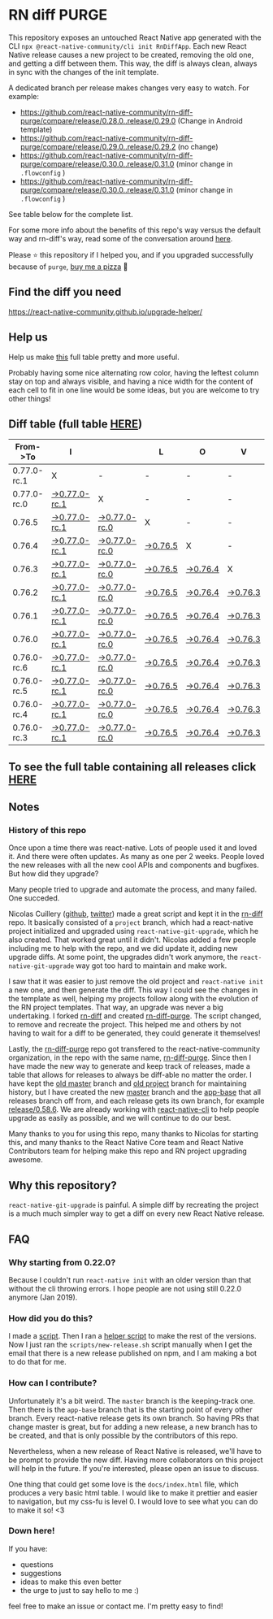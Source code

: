 # RN diff PURGE

This repository exposes an untouched React Native app generated with the CLI
`npx @react-native-community/cli init RnDiffApp`. Each new React Native release causes a new project to be created, removing the old one, and getting a diff between them. This way, the diff is always clean, always in sync with the changes of the init template.

A dedicated branch per release makes changes very easy
to watch. For example:

- https://github.com/react-native-community/rn-diff-purge/compare/release/0.28.0..release/0.29.0
  (Change in Android template)
- https://github.com/react-native-community/rn-diff-purge/compare/release/0.29.0..release/0.29.2
  (no change)
- https://github.com/react-native-community/rn-diff-purge/compare/release/0.30.0..release/0.31.0
  (minor change in `.flowconfig` )
- https://github.com/react-native-community/rn-diff-purge/compare/release/0.30.0..release/0.31.0
  (minor change in `.flowconfig` )

See table below for the complete list.

For some more info about the benefits of this repo's way versus the default way and rn-diff's way, read some of the conversation around [here](https://github.com/react-native-community/discussions-and-proposals/issues/68#issuecomment-452227478).

Please :star: this repository if I helped you, and if you upgraded successfully because of `purge`, [buy me a pizza](https://www.buymeacoffee.com/pvinis) :pizza:

## Find the diff you need

https://react-native-community.github.io/upgrade-helper/

## Help us

Help us make [this](https://react-native-community.github.io/rn-diff-purge) full table pretty and more useful.

Probably having some nice alternating row color, having the leftest column stay on top and always visible, and having a nice width for the content of each cell to fit in one line would be some ideas, but you are welcome to try other things!

## Diff table (full table [HERE](https://react-native-community.github.io/rn-diff-purge/))

| From->To    | I                                                                                                                         |                                                                                                                           | L                                                                                                               | O                                                                                                               | V                                                                                                               | E                                                                                                               |                                                                                                                 | D                                                                                                               | I                                                                                                                         | F                                                                                                                         | F                                                                                                                         | S |
| ----------- | ------------------------------------------------------------------------------------------------------------------------- | ------------------------------------------------------------------------------------------------------------------------- | --------------------------------------------------------------------------------------------------------------- | --------------------------------------------------------------------------------------------------------------- | --------------------------------------------------------------------------------------------------------------- | --------------------------------------------------------------------------------------------------------------- | --------------------------------------------------------------------------------------------------------------- | --------------------------------------------------------------------------------------------------------------- | ------------------------------------------------------------------------------------------------------------------------- | ------------------------------------------------------------------------------------------------------------------------- | ------------------------------------------------------------------------------------------------------------------------- | - |
| 0.77.0-rc.1 | X                                                                                                                         | -                                                                                                                         | -                                                                                                               | -                                                                                                               | -                                                                                                               | -                                                                                                               | -                                                                                                               | -                                                                                                               | -                                                                                                                         | -                                                                                                                         | -                                                                                                                         | - |
| 0.77.0-rc.0 | [->0.77.0-rc.1](https://github.com/react-native-community/rn-diff-purge/compare/release/0.77.0-rc.0..release/0.77.0-rc.1) | X                                                                                                                         | -                                                                                                               | -                                                                                                               | -                                                                                                               | -                                                                                                               | -                                                                                                               | -                                                                                                               | -                                                                                                                         | -                                                                                                                         | -                                                                                                                         | - |
| 0.76.5      | [->0.77.0-rc.1](https://github.com/react-native-community/rn-diff-purge/compare/release/0.76.5..release/0.77.0-rc.1)      | [->0.77.0-rc.0](https://github.com/react-native-community/rn-diff-purge/compare/release/0.76.5..release/0.77.0-rc.0)      | X                                                                                                               | -                                                                                                               | -                                                                                                               | -                                                                                                               | -                                                                                                               | -                                                                                                               | -                                                                                                                         | -                                                                                                                         | -                                                                                                                         | - |
| 0.76.4      | [->0.77.0-rc.1](https://github.com/react-native-community/rn-diff-purge/compare/release/0.76.4..release/0.77.0-rc.1)      | [->0.77.0-rc.0](https://github.com/react-native-community/rn-diff-purge/compare/release/0.76.4..release/0.77.0-rc.0)      | [->0.76.5](https://github.com/react-native-community/rn-diff-purge/compare/release/0.76.4..release/0.76.5)      | X                                                                                                               | -                                                                                                               | -                                                                                                               | -                                                                                                               | -                                                                                                               | -                                                                                                                         | -                                                                                                                         | -                                                                                                                         | - |
| 0.76.3      | [->0.77.0-rc.1](https://github.com/react-native-community/rn-diff-purge/compare/release/0.76.3..release/0.77.0-rc.1)      | [->0.77.0-rc.0](https://github.com/react-native-community/rn-diff-purge/compare/release/0.76.3..release/0.77.0-rc.0)      | [->0.76.5](https://github.com/react-native-community/rn-diff-purge/compare/release/0.76.3..release/0.76.5)      | [->0.76.4](https://github.com/react-native-community/rn-diff-purge/compare/release/0.76.3..release/0.76.4)      | X                                                                                                               | -                                                                                                               | -                                                                                                               | -                                                                                                               | -                                                                                                                         | -                                                                                                                         | -                                                                                                                         | - |
| 0.76.2      | [->0.77.0-rc.1](https://github.com/react-native-community/rn-diff-purge/compare/release/0.76.2..release/0.77.0-rc.1)      | [->0.77.0-rc.0](https://github.com/react-native-community/rn-diff-purge/compare/release/0.76.2..release/0.77.0-rc.0)      | [->0.76.5](https://github.com/react-native-community/rn-diff-purge/compare/release/0.76.2..release/0.76.5)      | [->0.76.4](https://github.com/react-native-community/rn-diff-purge/compare/release/0.76.2..release/0.76.4)      | [->0.76.3](https://github.com/react-native-community/rn-diff-purge/compare/release/0.76.2..release/0.76.3)      | X                                                                                                               | -                                                                                                               | -                                                                                                               | -                                                                                                                         | -                                                                                                                         | -                                                                                                                         | - |
| 0.76.1      | [->0.77.0-rc.1](https://github.com/react-native-community/rn-diff-purge/compare/release/0.76.1..release/0.77.0-rc.1)      | [->0.77.0-rc.0](https://github.com/react-native-community/rn-diff-purge/compare/release/0.76.1..release/0.77.0-rc.0)      | [->0.76.5](https://github.com/react-native-community/rn-diff-purge/compare/release/0.76.1..release/0.76.5)      | [->0.76.4](https://github.com/react-native-community/rn-diff-purge/compare/release/0.76.1..release/0.76.4)      | [->0.76.3](https://github.com/react-native-community/rn-diff-purge/compare/release/0.76.1..release/0.76.3)      | [->0.76.2](https://github.com/react-native-community/rn-diff-purge/compare/release/0.76.1..release/0.76.2)      | X                                                                                                               | -                                                                                                               | -                                                                                                                         | -                                                                                                                         | -                                                                                                                         | - |
| 0.76.0      | [->0.77.0-rc.1](https://github.com/react-native-community/rn-diff-purge/compare/release/0.76.0..release/0.77.0-rc.1)      | [->0.77.0-rc.0](https://github.com/react-native-community/rn-diff-purge/compare/release/0.76.0..release/0.77.0-rc.0)      | [->0.76.5](https://github.com/react-native-community/rn-diff-purge/compare/release/0.76.0..release/0.76.5)      | [->0.76.4](https://github.com/react-native-community/rn-diff-purge/compare/release/0.76.0..release/0.76.4)      | [->0.76.3](https://github.com/react-native-community/rn-diff-purge/compare/release/0.76.0..release/0.76.3)      | [->0.76.2](https://github.com/react-native-community/rn-diff-purge/compare/release/0.76.0..release/0.76.2)      | [->0.76.1](https://github.com/react-native-community/rn-diff-purge/compare/release/0.76.0..release/0.76.1)      | X                                                                                                               | -                                                                                                                         | -                                                                                                                         | -                                                                                                                         | - |
| 0.76.0-rc.6 | [->0.77.0-rc.1](https://github.com/react-native-community/rn-diff-purge/compare/release/0.76.0-rc.6..release/0.77.0-rc.1) | [->0.77.0-rc.0](https://github.com/react-native-community/rn-diff-purge/compare/release/0.76.0-rc.6..release/0.77.0-rc.0) | [->0.76.5](https://github.com/react-native-community/rn-diff-purge/compare/release/0.76.0-rc.6..release/0.76.5) | [->0.76.4](https://github.com/react-native-community/rn-diff-purge/compare/release/0.76.0-rc.6..release/0.76.4) | [->0.76.3](https://github.com/react-native-community/rn-diff-purge/compare/release/0.76.0-rc.6..release/0.76.3) | [->0.76.2](https://github.com/react-native-community/rn-diff-purge/compare/release/0.76.0-rc.6..release/0.76.2) | [->0.76.1](https://github.com/react-native-community/rn-diff-purge/compare/release/0.76.0-rc.6..release/0.76.1) | [->0.76.0](https://github.com/react-native-community/rn-diff-purge/compare/release/0.76.0-rc.6..release/0.76.0) | X                                                                                                                         | -                                                                                                                         | -                                                                                                                         | - |
| 0.76.0-rc.5 | [->0.77.0-rc.1](https://github.com/react-native-community/rn-diff-purge/compare/release/0.76.0-rc.5..release/0.77.0-rc.1) | [->0.77.0-rc.0](https://github.com/react-native-community/rn-diff-purge/compare/release/0.76.0-rc.5..release/0.77.0-rc.0) | [->0.76.5](https://github.com/react-native-community/rn-diff-purge/compare/release/0.76.0-rc.5..release/0.76.5) | [->0.76.4](https://github.com/react-native-community/rn-diff-purge/compare/release/0.76.0-rc.5..release/0.76.4) | [->0.76.3](https://github.com/react-native-community/rn-diff-purge/compare/release/0.76.0-rc.5..release/0.76.3) | [->0.76.2](https://github.com/react-native-community/rn-diff-purge/compare/release/0.76.0-rc.5..release/0.76.2) | [->0.76.1](https://github.com/react-native-community/rn-diff-purge/compare/release/0.76.0-rc.5..release/0.76.1) | [->0.76.0](https://github.com/react-native-community/rn-diff-purge/compare/release/0.76.0-rc.5..release/0.76.0) | [->0.76.0-rc.6](https://github.com/react-native-community/rn-diff-purge/compare/release/0.76.0-rc.5..release/0.76.0-rc.6) | X                                                                                                                         | -                                                                                                                         | - |
| 0.76.0-rc.4 | [->0.77.0-rc.1](https://github.com/react-native-community/rn-diff-purge/compare/release/0.76.0-rc.4..release/0.77.0-rc.1) | [->0.77.0-rc.0](https://github.com/react-native-community/rn-diff-purge/compare/release/0.76.0-rc.4..release/0.77.0-rc.0) | [->0.76.5](https://github.com/react-native-community/rn-diff-purge/compare/release/0.76.0-rc.4..release/0.76.5) | [->0.76.4](https://github.com/react-native-community/rn-diff-purge/compare/release/0.76.0-rc.4..release/0.76.4) | [->0.76.3](https://github.com/react-native-community/rn-diff-purge/compare/release/0.76.0-rc.4..release/0.76.3) | [->0.76.2](https://github.com/react-native-community/rn-diff-purge/compare/release/0.76.0-rc.4..release/0.76.2) | [->0.76.1](https://github.com/react-native-community/rn-diff-purge/compare/release/0.76.0-rc.4..release/0.76.1) | [->0.76.0](https://github.com/react-native-community/rn-diff-purge/compare/release/0.76.0-rc.4..release/0.76.0) | [->0.76.0-rc.6](https://github.com/react-native-community/rn-diff-purge/compare/release/0.76.0-rc.4..release/0.76.0-rc.6) | [->0.76.0-rc.5](https://github.com/react-native-community/rn-diff-purge/compare/release/0.76.0-rc.4..release/0.76.0-rc.5) | X                                                                                                                         | - |
| 0.76.0-rc.3 | [->0.77.0-rc.1](https://github.com/react-native-community/rn-diff-purge/compare/release/0.76.0-rc.3..release/0.77.0-rc.1) | [->0.77.0-rc.0](https://github.com/react-native-community/rn-diff-purge/compare/release/0.76.0-rc.3..release/0.77.0-rc.0) | [->0.76.5](https://github.com/react-native-community/rn-diff-purge/compare/release/0.76.0-rc.3..release/0.76.5) | [->0.76.4](https://github.com/react-native-community/rn-diff-purge/compare/release/0.76.0-rc.3..release/0.76.4) | [->0.76.3](https://github.com/react-native-community/rn-diff-purge/compare/release/0.76.0-rc.3..release/0.76.3) | [->0.76.2](https://github.com/react-native-community/rn-diff-purge/compare/release/0.76.0-rc.3..release/0.76.2) | [->0.76.1](https://github.com/react-native-community/rn-diff-purge/compare/release/0.76.0-rc.3..release/0.76.1) | [->0.76.0](https://github.com/react-native-community/rn-diff-purge/compare/release/0.76.0-rc.3..release/0.76.0) | [->0.76.0-rc.6](https://github.com/react-native-community/rn-diff-purge/compare/release/0.76.0-rc.3..release/0.76.0-rc.6) | [->0.76.0-rc.5](https://github.com/react-native-community/rn-diff-purge/compare/release/0.76.0-rc.3..release/0.76.0-rc.5) | [->0.76.0-rc.4](https://github.com/react-native-community/rn-diff-purge/compare/release/0.76.0-rc.3..release/0.76.0-rc.4) | X |

## To see the full table containing all releases click [HERE](https://react-native-community.github.io/rn-diff-purge/)

## Notes

### History of this repo

Once upon a time there was react-native. Lots of people used it and loved it. And there were often updates. As many as one per 2 weeks. People loved the new releases with all the new cool APIs and components and bugfixes. But how did they upgrade?

Many people tried to upgrade and automate the process, and many failed. One succeded.

Nicolas Cuillery ([github](https://github.com/ncuillery), [twitter](https://twitter.com/ncuillery)) made a great script and kept it in the [rn-diff](https://github.com/ncuillery/rn-diff) repo. It basically consisted of a `project` branch, which had a react-native project initialized and upgraded using `react-native-git-upgrade`, which he also created. That worked great until it didn't. Nicolas added a few people including me to help with the repo, and we did update it, adding new upgrade diffs. At some point, the upgrades didn't work anymore, the `react-native-git-upgrade` way got too hard to maintain and make work.

I saw that it was easier to just remove the old project and `react-native init` a new one, and then generate the diff. This way I could see the changes in the template as well, helping my projects follow along with the evolution of the RN project templates. That way, an upgrade was never a big undertaking. I forked [rn-diff](https://github.com/ncuillery/rn-diff) and created [rn-diff-purge](https://github.com/react-native-community/rn-diff-purge). The script changed, to remove and recreate the project. This helped me and others by not having to wait for a diff to be generated, they could generate it themselves!

Lastly, the [rn-diff-purge](https://github.com/react-native-community/rn-diff-purge) repo got transfered to the react-native-community organization, in the repo with the same name, [rn-diff-purge](https://github.com/react-native-community/rn-diff-purge). Since then I have made the new way to generate and keep track of releases, made a table that allows for releases to always be diff-able no matter the order. I have kept the [old master](https://github.com/react-native-community/rn-diff-purge/tree/old/master) branch and [old project](https://github.com/react-native-community/rn-diff-purge/tree/old/project) branch for maintaining history, but I have created the new [master](https://github.com/react-native-community/rn-diff-purge/tree/master) branch and the [app-base](https://github.com/react-native-community/rn-diff-purge/tree/app-base) that all releases branch off from, and each release gets its own branch, for example [release/0.58.6](https://github.com/react-native-community/rn-diff-purge/tree/release/0.58.6). We are already working with [react-native-cli](https://github.com/react-native-community/react-native-cli) to help people upgrade as easily as possible, and we will continue to do our best.

Many thanks to you for using this repo, many thanks to Nicolas for starting this, and many thanks to the React Native Core team and React Native Contributors team for helping make this repo and RN project upgrading awesome.

## Why this repository?

`react-native-git-upgrade` is painful. A simple diff by recreating the project is a much much simpler way to get a diff on every new React Native release.

## FAQ

### Why starting from 0.22.0?

Because I couldn't run `react-native init` with an older version than that without the cli throwing errors. I hope people are not using still 0.22.0 anymore (Jan 2019).

### How did you do this?

I made a [script](https://github.com/react-native-community/rn-diff-purge/blob/master/scripts/new-release.sh). Then I ran a [helper script](https://github.com/react-native-community/rn-diff-purge/blob/master/scripts/new-release.sh) to make the rest of the versions.
Now I just ran the `scripts/new-release.sh` script manually when I get the email that there is a new release published on npm, and I am making a bot to do that for me.

### How can I contribute?

Unfortunately it's a bit weird. The `master` branch is the keeping-track one. Then there is the `app-base` branch that is the starting point of every other branch. Every react-native release gets its own branch. So having PRs that change master is great, but for adding a new release, a new branch has to be created, and that is only possible by the contributors of this repo.

Nevertheless, when a new release of React Native is released, we'll have to be prompt to provide
the new diff. Having more collaborators on this project will help in the future. If you're interested, please open an issue to discuss.

One thing that could get some love is the `docs/index.html` file, which produces a very basic html table. I would like to make it prettier and easier to navigation, but my css-fu is level 0. I would love to see what you can do to make it so! <3

### Down here!

If you have:

- questions
- suggestions
- ideas to make this even better
- the urge to just to say hello to me :)

feel free to make an issue or contact me. I'm pretty easy to find!
